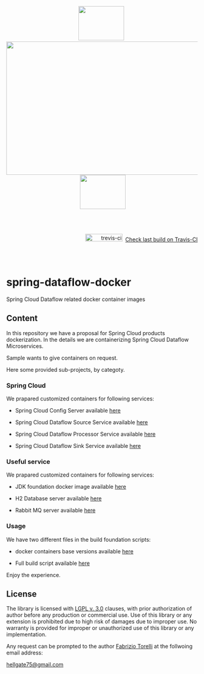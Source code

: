 <p align="center">
<image width="120" height="90" src="images/flow-centric-poc-logo.png"></image>&nbsp;
<image width="550" height="350" src="images/spring-dataflow-logo.png">
&nbsp;<image width="120" height="90" src="images/docker-logo.png"></image>
</p><br/>
<br/>
<p align="right">
<img src="https://travis-ci.org/hellgate75/spring-dataflow-docker.svg?branch=flow-centric" alt="trevis-ci" width="98" height="20" />
&nbsp;<a href="https://travis-ci.org/hellgate75/spring-dataflow-docker">Check last build on Travis-CI</a></p><br/>
<br/>




# spring-dataflow-docker

Spring Cloud Dataflow related docker container images





## Content

In this repository we have a proposal for Spring Cloud products dockerization. In the details we are containerizing Spring Cloud Dataflow Microservices.

Sample wants to give containers on request.

Here some provided sub-projects, by categoty.




### Spring Cloud

We prapared customized containers for following services:

* Spring Cloud Config Server available [here](/spring-cloud-config-server)

* Spring Cloud Dataflow Source Service available [here](/spring-dataflow-ms-source)

* Spring Cloud Dataflow Processor Service available [here](/spring-dataflow-ms-processor)

* Spring Cloud Dataflow Sink Service available [here](/spring-dataflow-ms-sink)




### Useful service

We prapared customized containers for following services:

* JDK foundation docker image available [here](/system-infra-oracle-jdk-1.8)

* H2 Database server available [here](/system-services-h2-database-server)

* Rabbit MQ server available [here](/system-services-rabbitmq)




### Usage



We have two different files in the build foundation scripts:

* docker containers base versions available [here](/docker-vars.sh)

* Full build script available [here](/build-all.sh)


Enjoy the experience.



## License

The library is licensed with [LGPL v. 3.0](/LICENSE) clauses, with prior authorization of author before any production or commercial use. Use of this library or any extension is prohibited due to high risk of damages due to improper use. No warranty is provided for improper or unauthorized use of this library or any implementation.

Any request can be prompted to the author [Fabrizio Torelli](https://www.linkedin.com/in/fabriziotorelli) at the follwoing email address:

[hellgate75@gmail.com](mailto:hellgate75@gmail.com)
